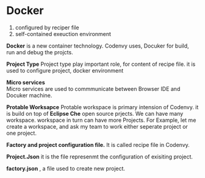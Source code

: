 # Docker

1. configured by reciper file
1. self-contained exeuction environment

**Docker** is a new container technology. Codenvy uses, Docuker for build, run and debug the projcts.

**Project Type**
  Project type play important role, for content of recipe file. it is used to configure project, docker environment

**Micro services**  
  Micro services are used to commmunicate between Browser IDE and Docuker machine.
  
**Protable Worksapce**
Protable workspace is primary intension of Codenvy. it is build on top of **Eclipse Che** open source prjects. We can have many workspace. workspace in turn can have more Projects. For Example, let me create a workspace,  and ask my team to work either seperate project or one project.


**Factory and project configuration file.**
It is called recipe file in Codenvy. 

__Project.Json__
  it is the file represenmt the configuration of exisiting project.

__factory.json__ , a file used to create new project. 
  

